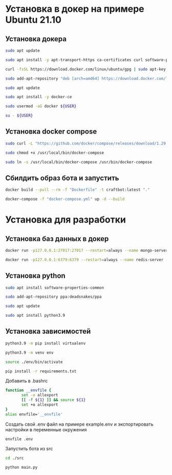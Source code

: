 # Установка в докер на примере Ubuntu 21.10

## Установка докера
```bash
sudo apt update

sudo apt install -y apt-transport-https ca-certificates curl software-properties-common

curl -fsSL https://download.docker.com/linux/ubuntu/gpg | sudo apt-key add -

sudo add-apt-repository "deb [arch=amd64] https://download.docker.com/linux/ubuntu focal stable"

sudo apt update

sudo apt install -y docker-ce

sudo usermod -aG docker ${USER}

su - ${USER}
```

## Установка docker compose
```bash
sudo curl -L "https://github.com/docker/compose/releases/download/1.29.2/docker-compose-$(uname -s)-$(uname -m)" -o /usr/local/bin/docker-compose

sudo chmod +x /usr/local/bin/docker-compose

sudo ln -s /usr/local/bin/docker-compose /usr/bin/docker-compose
```

## Сбилдить образ бота и запустить
```bash
docker build --pull --rm -f "Dockerfile" -t craftbot:latest "."

docker-compose -f "docker-compose.yml" up -d --build
```


# Установка для разработки

## Установка баз данных в докер
```bash
docker run -p127.0.0.1:27017:27017 --restart=always --name mongo-server -d mongo:4.2

docker run -p127.0.0.1:6379:6379 --restart=always --name redis-server -d redis:latest
```

## Установка python
```bash
sudo apt install software-properties-common

sudo add-apt-repository ppa:deadsnakes/ppa

sudo apt update

sudo apt install python3.9
```

## Установка зависимостей
```bash
python3.9 -m pip install virtualenv

python3.9 -m venv env

source ./env/bin/activate

pip install -r requirements.txt
```

Добавить в .bashrc

```bash
function __envfile {
       set -o allexport
       [[ -f ${1} ]] && source ${1}
       set +o allexport
}
alias envfile='__envfile'
```

Создать свой .env файл на примере example.env и экспортировать настройки в переменные окружения

`envfile .env`

Запустить бота из src
```bash
cd ./src

python main.py
```
